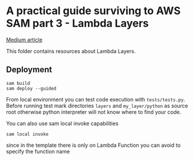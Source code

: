 # A practical guide surviving to AWS SAM part 3 - Lambda Layers

[Medium article]()

This folder contains resources about Lambda Layers.

## Deployment

```shell
sam build
sam deploy --guided
```

From local environment you can test code execution with `tests/tests.py`. Before running test mark directories `layers` 
and `my_layer/python` as source root otherwise python interpreter will not know where to find your code.     

You can also use sam local invoke capabilities

```shell
sam local invoke
```

since in the template there is only on Lambda Function you can avoid to specify the function name